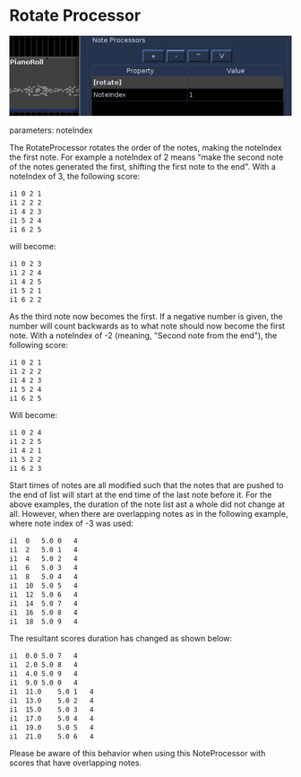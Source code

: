 # Rotate Processor

![Rotate](../../../images/Rotate.png)

parameters: noteIndex

The RotateProcessor rotates the order of the notes, making the noteIndex
the first note. For example a noteIndex of 2 means "make the second note
of the notes generated the first, shifting the first note to the end".
With a noteIndex of 3, the following score:

```csound-sco
i1 0 2 1
i1 2 2 2
i1 4 2 3
i1 5 2 4
i1 6 2 5
```

will become:

```csound-sco
i1 0 2 3
i1 2 2 4
i1 4 2 5
i1 5 2 1
i1 6 2 2
```

As the third note now becomes the first. If a negative number is given,
the number will count backwards as to what note should now become the
first note. With a noteIndex of -2 (meaning, "Second note from the
end"), the following score:

```csound-sco
i1 0 2 1
i1 2 2 2
i1 4 2 3
i1 5 2 4
i1 6 2 5
```

Will become:

```csound-sco
i1 0 2 4
i1 2 2 5
i1 4 2 1
i1 5 2 2
i1 6 2 3
```

Start times of notes are all modified such that the notes that are
pushed to the end of list will start at the end time of the last note
before it. For the above examples, the duration of the note list ast a
whole did not change at all. However, when there are overlapping notes
as in the following example, where note index of -3 was used:

```csound-sco 
i1  0   5.0 0   4   
i1  2   5.0 1   4   
i1  4   5.0 2   4   
i1  6   5.0 3   4   
i1  8   5.0 4   4   
i1  10  5.0 5   4   
i1  12  5.0 6   4   
i1  14  5.0 7   4   
i1  16  5.0 8   4   
i1  18  5.0 9   4   
```

The resultant scores duration has changed as shown below:

```csound-sco 
i1  0.0 5.0 7   4   
i1  2.0 5.0 8   4   
i1  4.0 5.0 9   4   
i1  9.0 5.0 0   4   
i1  11.0    5.0 1   4   
i1  13.0    5.0 2   4   
i1  15.0    5.0 3   4   
i1  17.0    5.0 4   4   
i1  19.0    5.0 5   4   
i1  21.0    5.0 6   4   
```

Please be aware of this behavior when using this NoteProcessor with
scores that have overlapping notes.
